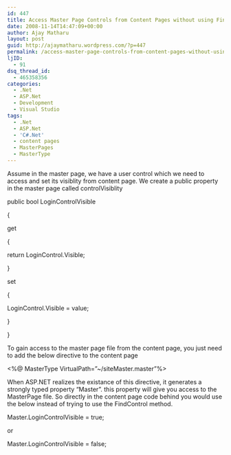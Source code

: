 ```yaml
---
id: 447
title: Access Master Page Controls from Content Pages without using FindControl
date: 2008-11-14T14:47:09+00:00
author: Ajay Matharu
layout: post
guid: http://ajaymatharu.wordpress.com/?p=447
permalink: /access-master-page-controls-from-content-pages-without-using-findcontrol/
ljID:
  - 91
dsq_thread_id:
  - 465358356
categories:
  - .Net
  - ASP.Net
  - Development
  - Visual Studio
tags:
  - .Net
  - ASP.Net
  - 'C#.Net'
  - content pages
  - MasterPages
  - MasterType
---
```

Assume in the master page, we have a user control which we need to access and set its visiblity from content page. We create a public property in the master page called controlVisiblity

public bool LoginControlVisible
  
{
  
get
  
{
  
return LoginControl.Visible;
  
}
  
set
  
{
  
LoginControl.Visible = value;
  
}
  
}

To gain access to the master page file from the content page, you just need to add the below directive to the content page

<%@ MasterType VirtualPath=&#8221;~/siteMaster.master&#8221;%>

When ASP.NET realizes the existance of this directive, it generates a strongly typed property &#8220;Master&#8221;. this property will give you access to the MasterPage file. So directly in the content page code behind you would use the below instead of trying to use the FindControl method.

Master.LoginControlVisible = true;

or

Master.LoginControlVisible = false;